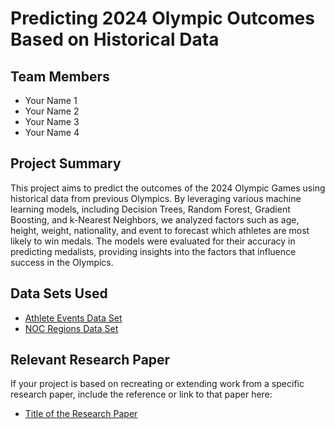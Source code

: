 # Predicting 2024 Olympic Outcomes Based on Historical Data

## Team Members
- Your Name 1
- Your Name 2
- Your Name 3
- Your Name 4

## Project Summary

This project aims to predict the outcomes of the 2024 Olympic Games using historical data from previous Olympics. By leveraging various machine learning models, including Decision Trees, Random Forest, Gradient Boosting, and k-Nearest Neighbors, we analyzed factors such as age, height, weight, nationality, and event to forecast which athletes are most likely to win medals. The models were evaluated for their accuracy in predicting medalists, providing insights into the factors that influence success in the Olympics.

## Data Sets Used

- [Athlete Events Data Set](https://www.kaggle.com/heesoo37/120-years-of-olympic-history-athletes-and-results)
- [NOC Regions Data Set](https://www.kaggle.com/heesoo37/120-years-of-olympic-history-athletes-and-results)

## Relevant Research Paper

If your project is based on recreating or extending work from a specific research paper, include the reference or link to that paper here:

- [Title of the Research Paper](link-to-the-paper)
